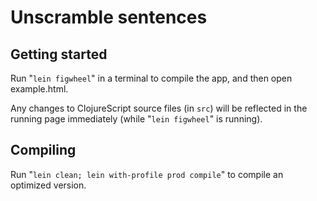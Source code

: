 # Unscramble sentences

## Getting started


Run "`lein figwheel`" in a terminal to compile the app, and then open example.html.

Any changes to ClojureScript source files (in `src`) will be reflected in the running page immediately (while "`lein figwheel`" is running).

## Compiling

Run "`lein clean; lein with-profile prod compile`" to compile an optimized version.

